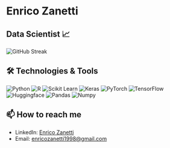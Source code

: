 # Enrico Zanetti

## Data Scientist 📈

![GitHub Streak](https://github-readme-streak-stats.herokuapp.com/?user=EnricoZanetti&theme=dark)

## 🛠 Technologies & Tools
![Python](https://img.shields.io/badge/-Python-black?style=for-the-badge&logo=python)
![R](https://img.shields.io/badge/-R-black?style=for-the-badge&logo=R)
![Scikit Learn](https://img.shields.io/badge/-Scikit%20Learn-black?style=for-the-badge&logo=scikit-learn)
![Keras](https://img.shields.io/badge/-Keras-black?style=for-the-badge&logo=keras)
![PyTorch](https://img.shields.io/badge/-PyTorch-black?style=for-the-badge&logo=pytorch)
![TensorFlow](https://img.shields.io/badge/-TensorFlow-black?style=for-the-badge&logo=tensorflow)
![Huggingface](https://img.shields.io/badge/-Huggingface-black?style=for-the-badge&logo=huggingface)
![Pandas](https://img.shields.io/badge/-Pandas-black?style=for-the-badge&logo=pandas)
![Numpy](https://img.shields.io/badge/-Numpy-black?style=for-the-badge&logo=numpy)

## 📫 How to reach me
- LinkedIn: [Enrico Zanetti](https://www.linkedin.com/in/enrico-zanetti/)
- Email: enricozanetti1998@gmail.com
